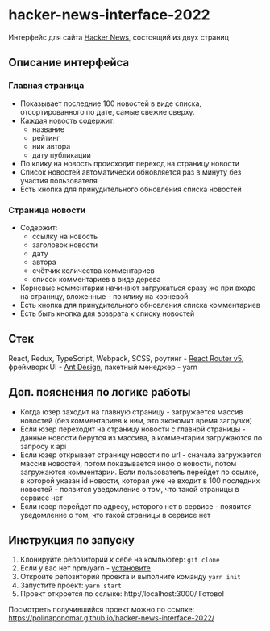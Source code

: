 # hacker-news-interface-2022

Интерфейс для сайта [Hacker News](https://news.ycombinator.com/news), состоящий из двух страниц

## Описание интерфейса

### Главная страница
+ Показывает последние 100 новостей в виде списка, отсортированного по дате, самые свежие сверху.
+ Каждая новость содержит:
    + название
    + рейтинг
    + ник автора
    + дату публикации
+ По клику на новость происходит переход на страницу новости
+ Список новостей автоматически обновляется раз в минуту без участия пользователя
+ Есть кнопка для принудительного обновления списка новостей

### Страница новости
+ Содержит:
    + ссылку на новость
    + заголовок новости
    + дату
    + автора
    + счётчик количества комментариев
    + список комментариев в виде дерева
+ Корневые комментарии начинают загружаться сразу же при входе на страницу, вложенные - по клику на корневой
+ Есть кнопка для принудительного обновления списка комментариев
+ Есть быть кнопка для возврата к списку новостей

## Стек
React, Redux, TypeScript, Webpack, SCSS, pоутинг -  [React Router v5](https://github.com/remix-run/react-router/releases/tag/v5.0.0), фреймворк UI - [Ant Design](https://ant.design/), пакетный менеджер - yarn

## Доп. пояснения по логике работы
+ Когда юзер заходит на главную страницу - загружается массив новостей (без комментариев к ним, это экономит время загрузки)
+ Если юзер переходит на страницу новости с главной страницы - данные новости берутся из массива, а комментарии загружаются по запросу к api
+ Если юзер открывает страницу новости по url - сначала загружается массив новостей, потом показывается инфо о новости, потом загружаются комментарии. Если пользователь перейдет по ссылке, в которой указан id новости, которая уже не входит в 100 последних новостей - появится уведомление о том, что такой страницы в сервисе нет
+ Если юзер перейдет по адресу, которого нет в сервисе - появится уведомление о том, что такой страницы в сервисе нет

## Инструкция по запуску
1. Клонируйте репозиторий к себе на компьютер: ```git clone```
2. Если у вас нет npm/yarn - [установите](https://nodejs.org/en/download/)
3. Откройте репозиторий проекта и выполните команду ```yarn init```
4. Запустите проект: ```yarn start```
5. Проект откроется по сслыке: http://localhost:3000/
Готово!


Посмотреть получившийся проект можно по ссылке: https://polinaponomar.github.io/hacker-news-interface-2022/

